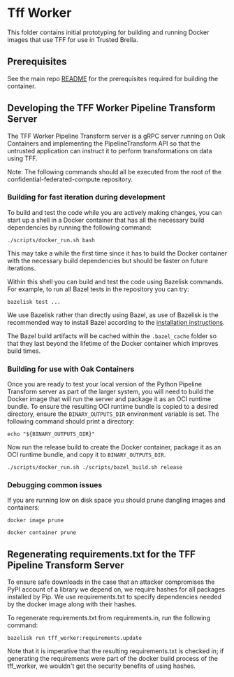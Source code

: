 # Tff Worker

This folder contains initial prototyping for building and running Docker images
that use TFF for use in Trusted Brella.

## Prerequisites

See the main repo [README](../README.md#prerequisites) for the prerequisites required for building the
container.

## Developing the TFF Worker Pipeline Transform Server

The TFF Worker Pipeline Transform server is a gRPC server running on Oak
Containers and implementing the PipelineTransform API so that the untrusted
application can instruct it to perform transformations on data using TFF.

Note: The following commands should all be executed from the root of the
confidential-federated-compute repository.

### Building for fast iteration during development

To build and test the code while you are actively making changes, you can start
up a shell in a Docker container that has all the necessary build dependencies
by running the following command:

```
./scripts/docker_run.sh bash
```

This may take a while the first time since it has to build the Docker container
with the necessary build dependencies but should be faster on future iterations.

Within this shell you can build and test the code using Bazelisk commands. For
example, to run all Bazel tests in the repository you can try:

```
bazelisk test ...
```

We use Bazelisk rather than directly using Bazel, as use of Bazelisk is the
recommended way to install Bazel according to the
[installation instructions](https://bazel.build/install).

The Bazel build artifacts will be cached within the `.bazel_cache` folder so
that they last beyond the lifetime of the Docker container which improves build
times.

### Building for use with Oak Containers

Once you are ready to test your local version of the Python Pipeline
Transform server as part of the larger system, you will need to build the Docker
image that will run the server and package it as an OCI runtime bundle. To
ensure the resulting OCI runtime bundle is copied to a desired directory, ensure
the `BINARY_OUTPUTS_DIR` environment variable is set. The following command
should print a directory:

```
echo "${BINARY_OUTPUTS_DIR}"
```

Now run the release build to create the Docker container, package it as an OCI
runtime bundle, and copy it to `BINARY_OUTPUTS_DIR`.

```
./scripts/docker_run.sh ./scripts/bazel_build.sh release
```

### Debugging common issues

If you are running low on disk space you should prune dangling images and
containers:

```
docker image prune
```

```
docker container prune
```

## Regenerating requirements.txt for the TFF Pipeline Transform Server

To ensure safe downloads in the case that an attacker compromises the PyPI
account of a library we depend on, we require hashes for all packages installed
by Pip. We use requirements.txt to specify dependencies needed by the docker
image along with their hashes.

To regenerate requirements.txt from requirements.in, run the following command:

```
bazelisk run tff_worker:requirements.update
```

Note that it is imperative that the resulting requirements.txt is checked in; if
generating the requirements were part of the docker build process of the
tff_worker, we wouldn't get the security benefits of using hashes.
